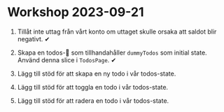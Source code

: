 # Workshop 2023-09-21

1. Tillåt inte uttag från vårt konto om uttaget skulle orsaka att saldot blir negativt. ✔

2. Skapa en todos-🍕 som tillhandahåller `dummyTodos` som initial state. Använd denna slice i `TodosPage`. ✔

3. Lägg till stöd för att skapa en ny todo i vår todos-state.

4. Lägg till stöd för att toggla en todo i vår todos-state.

5. Lägg till stöd för att radera en todo i vår todos-state.
